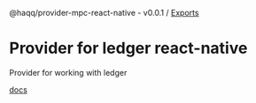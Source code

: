 @haqq/provider-mpc-react-native - v0.0.1 / [Exports](modules.md)

# Provider for ledger react-native

Provider for working with ledger

[docs](https://github.com/haqq-network/haqq-wallet-provider-ledger-react-native/blob/main/docs/modules.md)
